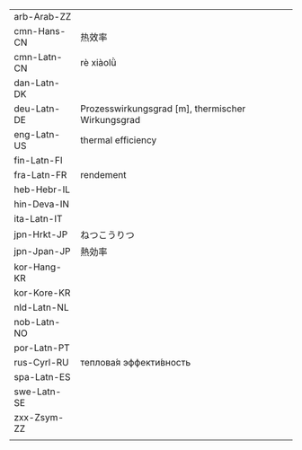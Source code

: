 | | | |
|-|-|-|
| arb-Arab-ZZ |  |  |
| cmn-Hans-CN | 热效率 |  |
| cmn-Latn-CN | rè xiàolǜ |  |
| dan-Latn-DK |  |  |
| deu-Latn-DE | Prozesswirkungsgrad [m], thermischer Wirkungsgrad |  |
| eng-Latn-US | thermal efficiency |  |
| fin-Latn-FI |  |  |
| fra-Latn-FR | rendement |  |
| heb-Hebr-IL |  |  |
| hin-Deva-IN |  |  |
| ita-Latn-IT |  |  |
| jpn-Hrkt-JP | ねつこうりつ |  |
| jpn-Jpan-JP | 熱効率 |  |
| kor-Hang-KR |  |  |
| kor-Kore-KR |  |  |
| nld-Latn-NL |  |  |
| nob-Latn-NO |  |  |
| por-Latn-PT |  |  |
| rus-Cyrl-RU | теплова́я эффекти́вность |  |
| spa-Latn-ES |  |  |
| swe-Latn-SE |  |  |
| zxx-Zsym-ZZ |  |  |
|  |  |  |
